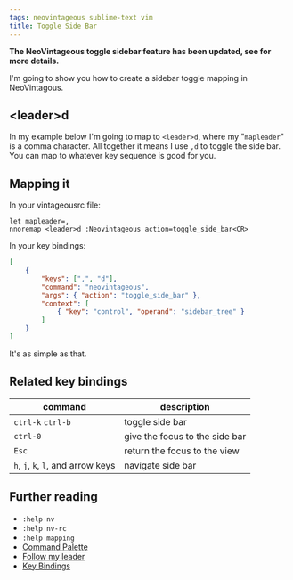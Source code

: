 ```yaml
---
tags: neovintageous sublime-text vim
title: Toggle Side Bar
---
```


**The NeoVintageous toggle sidebar feature has been updated, see [](/2023/05/14/neovintageous-toggle-sidebar/) for more details.**

I'm going to show you how to create a sidebar toggle mapping in NeoVintagous.

## \<leader\>d

In my example below I'm going to map to `<leader>d`, where my "`mapleader`" is a comma character. All together it means I use `,d` to toggle the side bar. You can map to whatever key sequence is good for you.

## Mapping it

In your vintageousrc file:

```vim
let mapleader=,
nnoremap <leader>d :Neovintageous action=toggle_side_bar<CR>
```

In your key bindings:

```json
[
    {
        "keys": [",", "d"],
        "command": "neovintageous",
        "args": { "action": "toggle_side_bar" },
        "context": [
            { "key": "control", "operand": "sidebar_tree" }
        ]
    }
]
```

It's as simple as that.

## Related key bindings

command | description
---------- | -----------
`ctrl-k` `ctrl-b` | toggle side bar
`ctrl-0` | give the focus to the side bar
`Esc` | return the focus to the view
`h`, `j`, `k`, `l`, and arrow keys | navigate side bar

## Further reading

* `:help nv`
* `:help nv-rc`
* `:help mapping`
* [Command Palette](http://docs.sublimetext.info/en/latest/extensibility/command_palette.html#command-palette)
* [Follow my leader](http://vimcasts.org/blog/2014/02/follow-my-leader/)
* [Key Bindings](https://www.sublimetext.com/docs/3/key_bindings.html)
